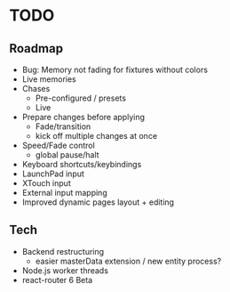 # TODO

## Roadmap

- Bug: Memory not fading for fixtures without colors
- Live memories
- Chases
  - Pre-configured / presets
  - Live
- Prepare changes before applying
  - Fade/transition
  - kick off multiple changes at once
- Speed/Fade control
  - global pause/halt
- Keyboard shortcuts/keybindings
- LaunchPad input
- XTouch input
- External input mapping
- Improved dynamic pages layout + editing

## Tech

- Backend restructuring
  - easier masterData extension / new entity process?
- Node.js worker threads
- react-router 6 Beta
